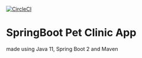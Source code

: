 [![CircleCI](https://circleci.com/gh/AnArcheo/SpringBoot-Pet-Clinic/tree/master.svg?style=svg)](https://circleci.com/gh/AnArcheo/SpringBoot-Pet-Clinic/tree/master)

# SpringBoot Pet Clinic App
made using Java 11, Spring Boot 2 and Maven
